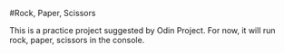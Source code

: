 #Rock, Paper, Scissors

This is a practice project suggested by Odin Project. For now, it will run rock, paper, scissors in the console. 
